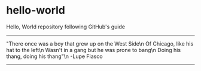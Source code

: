 # hello-world
Hello, World repository following GitHub's guide

------------------------------------------------------

"There once was a boy that grew up on the West Side\n
Of Chicago, like his hat to the left\n
Wasn't in a gang but he was prone to bang\n
Doing his thang, doing his thang"\n
-Lupe Fiasco

------------------------------------------------------
